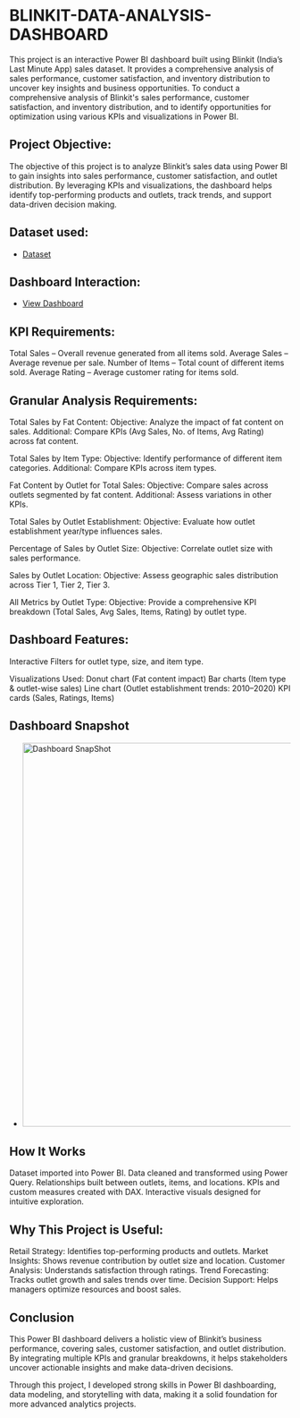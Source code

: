 # BLINKIT-DATA-ANALYSIS-DASHBOARD
This project is an interactive Power BI dashboard built using Blinkit (India’s Last Minute App) sales dataset. It provides a comprehensive analysis of sales performance, customer satisfaction, and inventory distribution to uncover key insights and business opportunities. To conduct a comprehensive analysis of Blinkit's sales performance, customer satisfaction, and inventory distribution, and to identify opportunities for optimization using various KPIs and visualizations in Power BI.

## Project Objective:
The objective of this project is to analyze Blinkit’s sales data using Power BI to gain insights into sales performance, customer satisfaction, and outlet distribution. By leveraging KPIs and visualizations, the dashboard helps identify top-performing products and outlets, track trends, and support data-driven decision making.

## Dataset used:
- <a href="https://github.com/hegdesakshi/BLINKIT-DATA-ANALYSIS-DASHBOARD/blob/main/BlinkIT%20Grocery%20Data.csv">Dataset</a>

## Dashboard Interaction:
- <a href="https://github.com/hegdesakshi/BLINKIT-DATA-ANALYSIS-DASHBOARD/blob/main/BLINKIT%20DASHBOARD.pbit">View Dashboard</a>

## KPI Requirements:

Total Sales – Overall revenue generated from all items sold.
Average Sales – Average revenue per sale.
Number of Items – Total count of different items sold.
Average Rating – Average customer rating for items sold.

## Granular Analysis Requirements:

Total Sales by Fat Content:
Objective: Analyze the impact of fat content on sales.
Additional: Compare KPIs (Avg Sales, No. of Items, Avg Rating) across fat content.

Total Sales by Item Type:
Objective: Identify performance of different item categories.
Additional: Compare KPIs across item types.

Fat Content by Outlet for Total Sales:
Objective: Compare sales across outlets segmented by fat content.
Additional: Assess variations in other KPIs.

Total Sales by Outlet Establishment:
Objective: Evaluate how outlet establishment year/type influences sales.

Percentage of Sales by Outlet Size:
Objective: Correlate outlet size with sales performance.

Sales by Outlet Location:
Objective: Assess geographic sales distribution across Tier 1, Tier 2, Tier 3.

All Metrics by Outlet Type:
Objective: Provide a comprehensive KPI breakdown (Total Sales, Avg Sales, Items, Rating) by outlet type.

## Dashboard Features:

Interactive Filters for outlet type, size, and item type.

Visualizations Used:
Donut chart (Fat content impact)
Bar charts (Item type & outlet-wise sales)
Line chart (Outlet establishment trends: 2010–2020)
KPI cards (Sales, Ratings, Items)

## Dashboard Snapshot
- <img width="1185" height="686" alt="Dashboard SnapShot" src="https://github.com/user-attachments/assets/5510af7c-d584-480b-85d4-2383ee921ba1" />


## How It Works
Dataset imported into Power BI.
Data cleaned and transformed using Power Query.
Relationships built between outlets, items, and locations.
KPIs and custom measures created with DAX.
Interactive visuals designed for intuitive exploration.

## Why This Project is Useful:
Retail Strategy: Identifies top-performing products and outlets.
Market Insights: Shows revenue contribution by outlet size and location.
Customer Analysis: Understands satisfaction through ratings.
Trend Forecasting: Tracks outlet growth and sales trends over time.
Decision Support: Helps managers optimize resources and boost sales.

## Conclusion

This Power BI dashboard delivers a holistic view of Blinkit’s business performance, covering sales, customer satisfaction, and outlet distribution. By integrating multiple KPIs and granular breakdowns, it helps stakeholders uncover actionable insights and make data-driven decisions.

Through this project, I developed strong skills in Power BI dashboarding, data modeling, and storytelling with data, making it a solid foundation for more advanced analytics projects.
